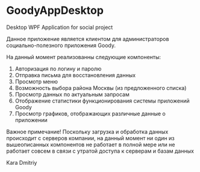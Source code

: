 # GoodyAppDesktop
Desktop WPF Application for social project

Данное приложение является клиентом для администраторов социально-полезного приложения Goody.

На данный момент реализованны следующие компоненты:
  1. Авторизация по логину и паролю
  2. Отправка письма для восстановления данных
  3. Просмотр меню
  4. Возможность выбора района Москвы (из предложенного списка)
  5. Просмотр данных по актуальным запросам
  6. Отображение статистики функционирования системы приложений Goody
  7. Просмотр графиков, отображающих различные данные о приложении
  
Важное примечание! Поскольку загрузка и обработка данных происходит с серверов компании,
на данный момент ни один из вышеописанных компонентов не работает в полной мере или не работает совсем
в связи с утратой доступа к серверам и базам данных

Kara Dmitriy
